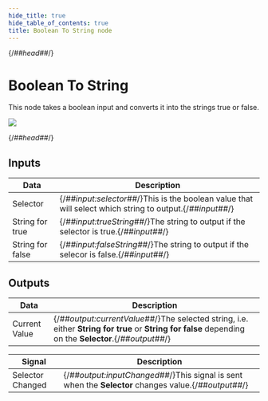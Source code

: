 ```yaml
---
hide_title: true
hide_table_of_contents: true
title: Boolean To String node
---
```


{/*##head##*/}

# Boolean To String

This node takes a <span className="ndl-data">boolean</span> input and converts it into the strings <span className="ndl-data">true</span> or <span className="ndl-data">false</span>.

<div className="ndl-image-with-background l">

![](/nodes/utilities/boolean-to-string/boolean-to-string.png)

</div>

{/*##head##*/}

## Inputs

| Data                                               | Description                                                                                       |
| -------------------------------------------------- | ------------------------------------------------------------------------------------------------- |
| <span className="ndl-data">Selector</span>         | {/*##input:selector##*/}This is the boolean value that will select which string to output.{/*##input##*/} |
| <span className="ndl-data">String for true</span>  | {/*##input:trueString##*/}The string to output if the selector is true.{/*##input##*/}                    |
| <span className="ndl-data">String for false</span> | {/*##input:falseString##*/}The string to output if the selecor is false.{/*##input##*/}                   |

## Outputs

| Data                                            | Description                                                                                                                                      |
| ----------------------------------------------- | ------------------------------------------------------------------------------------------------------------------------------------------------ |
| <span className="ndl-data">Current Value</span> | {/*##output:currentValue##*/}The selected string, i.e. either **String for true** or **String for false** depending on the **Selector**.{/*##output##*/} |

| Signal                                               | Description                                                                                   |
| ---------------------------------------------------- | --------------------------------------------------------------------------------------------- |
| <span className="ndl-signal">Selector Changed</span> | {/*##output:inputChanged##*/}This signal is sent when the **Selector** changes value.{/*##output##*/} |
